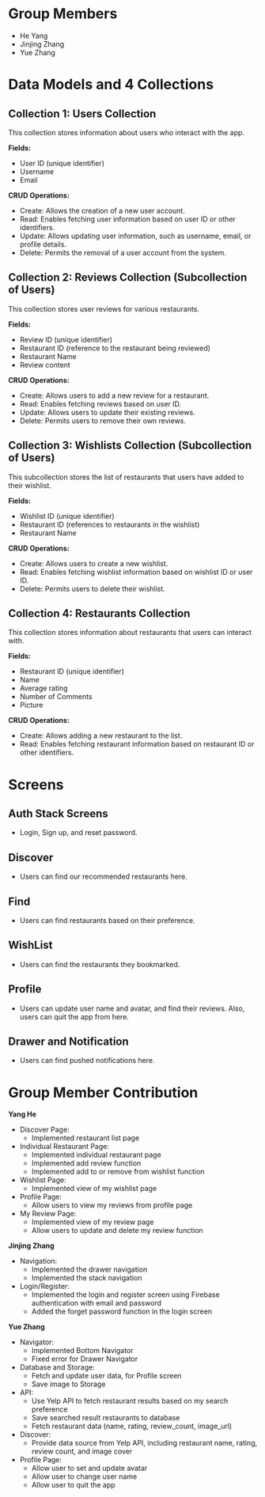 # Group Members
- He Yang
- Jinjing Zhang
- Yue Zhang

# Data Models and 4 Collections

## Collection 1: Users Collection

This collection stores information about users who interact with the app.

**Fields:**
- User ID (unique identifier)
- Username
- Email

**CRUD Operations:**
- Create: Allows the creation of a new user account.
- Read: Enables fetching user information based on user ID or other identifiers.
- Update: Allows updating user information, such as username, email, or profile details.
- Delete: Permits the removal of a user account from the system.

## Collection 2: Reviews Collection (Subcollection of Users)

This collection stores user reviews for various restaurants.

**Fields:**
- Review ID (unique identifier)
- Restaurant ID (reference to the restaurant being reviewed)
- Restaurant Name
- Review content

**CRUD Operations:**
- Create: Allows users to add a new review for a restaurant.
- Read: Enables fetching reviews based on user ID.
- Update: Allows users to update their existing reviews.
- Delete: Permits users to remove their own reviews.

## Collection 3: Wishlists Collection (Subcollection of Users)

This subcollection stores the list of restaurants that users have added to their wishlist.

**Fields:**
- Wishlist ID (unique identifier)
- Restaurant ID (references to restaurants in the wishlist)
- Restaurant Name

**CRUD Operations:**
- Create: Allows users to create a new wishlist.
- Read: Enables fetching wishlist information based on wishlist ID or user ID.
- Delete: Permits users to delete their wishlist.

## Collection 4: Restaurants Collection

This collection stores information about restaurants that users can interact with.

**Fields:**
- Restaurant ID (unique identifier)
- Name
- Average rating
- Number of Comments
- Picture

**CRUD Operations:**
- Create: Allows adding a new restaurant to the list.
- Read: Enables fetching restaurant information based on restaurant ID or other identifiers.

# Screens

## Auth Stack Screens
- Login, Sign up, and reset password.

## Discover
- Users can find our recommended restaurants here.

## Find
- Users can find restaurants based on their preference.

## WishList
- Users can find the restaurants they bookmarked.

## Profile
- Users can update user name and avatar, and find their reviews. Also, users can quit the app from here.

## Drawer and Notification
- Users can find pushed notifications here.

# Group Member Contribution

**Yang He**
- Discover Page:
  - Implemented restaurant list page
- Individual Restaurant Page:
  - Implemented individual restaurant page
  - Implemented add review function
  - Implemented add to or remove from wishlist function
- Wishlist Page:
  - Implemented view of my wishlist page
- Profile Page:
  - Allow users to view my reviews from profile page
- My Review Page:
  - Implemented view of my review page
  - Allow users to update and delete my review function

**Jinjing Zhang**
- Navigation:
  - Implemented the drawer navigation
  - Implemented the stack navigation
- Login/Register:
  - Implemented the login and register screen using Firebase authentication with email and password
  - Added the forget password function in the login screen

**Yue Zhang**
- Navigator:
  - Implemented Bottom Navigator
  - Fixed error for Drawer Navigator
- Database and Storage:
  - Fetch and update user data, for Profile screen
  - Save image to Storage
- API:
  - Use Yelp API to fetch restaurant results based on my search preference
  - Save searched result restaurants to database
  - Fetch restaurant data (name, rating, review_count, image_url)
- Discover:
  - Provide data source from Yelp API, including restaurant name, rating, review count, and image cover
- Profile Page:
  - Allow user to set and update avatar
  - Allow user to change user name
  - Allow user to quit the app
